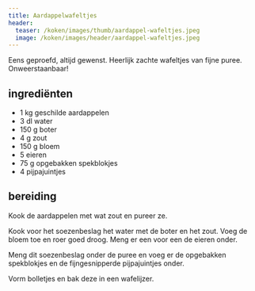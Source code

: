 ```yaml
---
title: Aardappelwafeltjes
header:
  teaser: /koken/images/thumb/aardappel-wafeltjes.jpeg
  image: /koken/images/header/aardappel-wafeltjes.jpeg
---
```


Eens geproefd, altijd gewenst. Heerlijk zachte wafeltjes van fijne puree. Onweerstaanbaar!

## ingrediënten

* 1 kg geschilde aardappelen
* 3 dl water
* 150 g boter
* 4 g zout
* 150 g bloem
* 5 eieren
* 75 g opgebakken spekblokjes
* 4 pijpajuintjes

## bereiding

Kook de aardappelen met wat zout en pureer ze.

Kook voor het soezenbeslag het water met de boter en het zout. Voeg de bloem toe en roer goed droog. Meng er een voor een de eieren onder.

Meng dit soezenbeslag onder de puree en voeg er de opgebakken spekblokjes en de fijngesnipperde pijpajuintjes onder.

Vorm bolletjes en bak deze in een wafelijzer.
